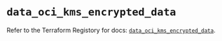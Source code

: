 # `data_oci_kms_encrypted_data`

Refer to the Terraform Registory for docs: [`data_oci_kms_encrypted_data`](https://registry.terraform.io/providers/oracle/oci/6.18.0/docs/data-sources/kms_encrypted_data).
